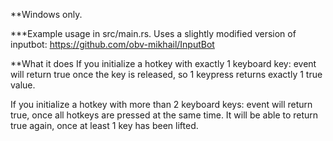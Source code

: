 **Windows only.

***Example usage in src/main.rs.
Uses a slightly modified version of inputbot:
https://github.com/obv-mikhail/InputBot

**What it does
If you initialize a hotkey with exactly 1 keyboard key:
event will return true once the key is released, so 1 keypress returns exactly 1 true value.

If you initialize a hotkey with more than 2 keyboard keys: event will return true, once all hotkeys are pressed at the same time. It will be able to return true again, once at least 1 key has been lifted.

